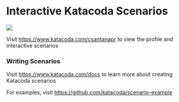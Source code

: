 # Interactive Katacoda Scenarios

[![](http://shields.katacoda.com/katacoda/csantanapr/count.svg)](https://www.katacoda.com/csantanapr "Get your profile on Katacoda.com")

Visit https://www.katacoda.com/csantanapr to view the profile and interactive scenarios

### Writing Scenarios
Visit https://www.katacoda.com/docs to learn more about creating Katacoda scenarios

For examples, visit https://github.com/katacoda/scenario-example
